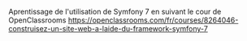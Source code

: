 Aprentissage de l'utilisation de Symfony 7 en suivant le cour de OpenClassrooms https://openclassrooms.com/fr/courses/8264046-construisez-un-site-web-a-laide-du-framework-symfony-7
